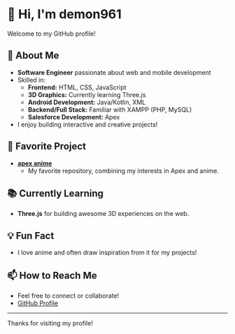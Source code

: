 # 👋 Hi, I'm demon961

Welcome to my GitHub profile!

## 🚀 About Me

- **Software Engineer** passionate about web and mobile development
- Skilled in:
  - **Frontend:** HTML, CSS, JavaScript
  - **3D Graphics:** Currently learning Three.js
  - **Android Development:** Java/Kotlin, XML
  - **Backend/Full Stack:** Familiar with XAMPP (PHP, MySQL)
  - **Salesforce Development:** Apex
- I enjoy building interactive and creative projects!

## 🌟 Favorite Project

- **[apex anime](https://github.com/demon961/apex-anime)**
  - My favorite repository, combining my interests in Apex and anime.

## 📚 Currently Learning

- **Three.js** for building awesome 3D experiences on the web.

## 💡 Fun Fact

- I love anime and often draw inspiration from it for my projects!

## 📫 How to Reach Me

- Feel free to connect or collaborate!  
- [GitHub Profile](https://github.com/demon961)

---

Thanks for visiting my profile! 
